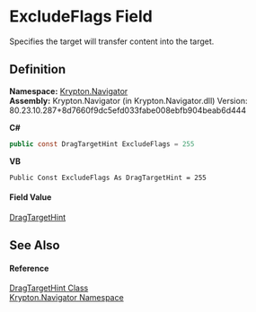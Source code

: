 # ExcludeFlags Field


Specifies the target will transfer content into the target.



## Definition
**Namespace:** <a href="a21ac074-d119-3dc6-bd1c-d3a12c0128bc.md">Krypton.Navigator</a>  
**Assembly:** Krypton.Navigator (in Krypton.Navigator.dll) Version: 80.23.10.287+8d7660f9dc5efd033fabe008ebfb904beab6d444

**C#**
``` C#
public const DragTargetHint ExcludeFlags = 255
```
**VB**
``` VB
Public Const ExcludeFlags As DragTargetHint = 255
```



#### Field Value
<a href="2f23e476-40d9-f6bb-d06c-b3ad96ca4222.md">DragTargetHint</a>

## See Also


#### Reference
<a href="2f23e476-40d9-f6bb-d06c-b3ad96ca4222.md">DragTargetHint Class</a>  
<a href="a21ac074-d119-3dc6-bd1c-d3a12c0128bc.md">Krypton.Navigator Namespace</a>  
